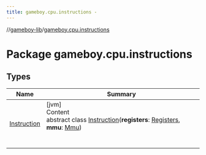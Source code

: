 ```yaml
---
title: gameboy.cpu.instructions -
---
```

//[gameboy-lib](../index.md)/[gameboy.cpu.instructions](index.md)



# Package gameboy.cpu.instructions  


## Types  
  
|  Name|  Summary| 
|---|---|
| <a name="gameboy.cpu.instructions/Instruction///PointingToDeclaration/"></a>[Instruction](-instruction/index.md)| <a name="gameboy.cpu.instructions/Instruction///PointingToDeclaration/"></a>[jvm]  <br>Content  <br>abstract class [Instruction](-instruction/index.md)(**registers**: [Registers](../gameboy.cpu/-registers/index.md), **mmu**: [Mmu](../gameboy.memory/-mmu/index.md))  <br><br><br>

